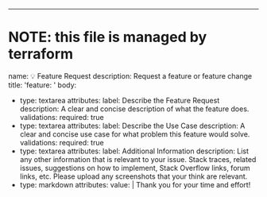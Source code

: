 ---
# NOTE: this file is managed by terraform

name: 💡 Feature Request
description: Request a feature or feature change
title: 'feature: '
body:
  - type: textarea
    attributes:
      label: Describe the Feature Request
      description: A clear and concise description of what the feature does.
    validations:
      required: true
  - type: textarea
    attributes:
      label: Describe the Use Case
      description: A clear and concise use case for what problem this feature would solve.
    validations:
      required: true
  - type: textarea
    attributes:
      label: Additional Information
      description: List any other information that is relevant to your issue.
        Stack traces, related issues, suggestions on how to implement, Stack Overflow links, forum links, etc.
        Please upload any screenshots that your think are relevant.
  - type: markdown
    attributes:
      value: |
        Thank you for your time and effort!